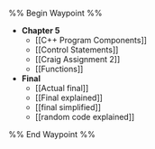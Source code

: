 
%% Begin Waypoint %%
- **Chapter 5**
	- [[C++ Program Components]]
	- [[Control Statements]]
	- [[Craig Assignment 2]]
	- [[Functions]]
- **Final**
	- [[Actual final]]
	- [[Final explained]]
	- [[final simplified]]
	- [[random code explained]]

%% End Waypoint %%
